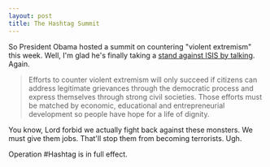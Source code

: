 ```yaml
---
layout: post
title: The Hashtag Summit
---
```



So President Obama hosted a summit on countering "violent extremism" this week. Well, I'm glad he's finally taking a [stand against ISIS by talking](http://www.latimes.com/opinion/op-ed/la-oe-obama-terrorism-conference-20150218-story.html#). Again.

> Efforts to counter violent extremism will only succeed if citizens can address legitimate grievances through the democratic process and express themselves through strong civil societies. Those efforts must be matched by economic, educational and entrepreneurial development so people have hope for a life of dignity.

You know, Lord forbid we actually fight back against these monsters. We must give them jobs. That'll stop them from becoming terrorists. Ugh.

Operation #Hashtag is in full effect.

